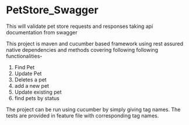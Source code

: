 # PetStore_Swagger
This will validate pet store requests and responses taking api documentation from swagger 

This project is maven and cucumber based framework using rest assured native dependencies and methods covering following following functionalities- 

1) Find Pet
2) Update Pet
3) Deletes a pet
4) add a new pet
5) Update existing pet
6) find pets by status

The project can be run using cucumber by simply giving tag names. The tests are provided in feature file with corresponding tag names.
